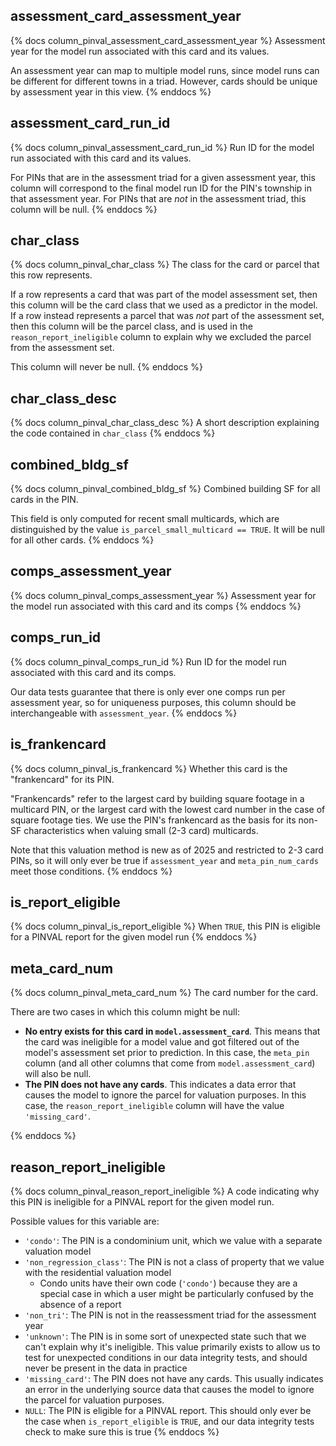 ## assessment_card_assessment_year

{% docs column_pinval_assessment_card_assessment_year %}
Assessment year for the model run associated with this card and its values.

An assessment year can map to multiple model runs, since model runs can be
different for different towns in a triad. However, cards should be unique
by assessment year in this view.
{% enddocs %}

## assessment_card_run_id

{% docs column_pinval_assessment_card_run_id %}
Run ID for the model run associated with this card and its values.

For PINs that are in the assessment triad for a given assessment year,
this column will correspond to the final model run ID for the PIN's township
in that assessment year. For PINs that are _not_ in the assessment triad, this
column will be null.
{% enddocs %}

## char_class

{% docs column_pinval_char_class %}
The class for the card or parcel that this row represents.

If a row represents a card that was part of the model assessment set, then
this column will be the card class that we used as a predictor in the model.
If a row instead represents a parcel that was _not_ part of the assessment set,
then this column will be the parcel class, and is used in the
`reason_report_ineligible` column to explain why we excluded the parcel from
the assessment set.

This column will never be null.
{% enddocs %}

## char_class_desc

{% docs column_pinval_char_class_desc %}
A short description explaining the code contained in `char_class`
{% enddocs %}

## combined_bldg_sf

{% docs column_pinval_combined_bldg_sf %}
Combined building SF for all cards in the PIN.

This field is only computed for recent small multicards, which are
distinguished by the value `is_parcel_small_multicard == TRUE`. It
will be null for all other cards.
{% enddocs %}

## comps_assessment_year

{% docs column_pinval_comps_assessment_year %}
Assessment year for the model run associated with this card and its comps
{% enddocs %}

## comps_run_id

{% docs column_pinval_comps_run_id %}
Run ID for the model run associated with this card and its comps.

Our data tests guarantee that there is only ever one comps run per assessment
year, so for uniqueness purposes, this column should be interchangeable with
`assessment_year`.
{% enddocs %}

## is_frankencard

{% docs column_pinval_is_frankencard %}
Whether this card is the "frankencard" for its PIN.

"Frankencards" refer to the largest card by building square footage in a
multicard PIN, or the largest card with the lowest card number in the case of
square footage ties. We use the PIN's frankencard as the basis for its non-SF
characteristics when valuing small (2-3 card) multicards.

Note that this valuation method is new as of 2025 and restricted to 2-3 card
PINs, so it will only ever be true if `assessment_year` and
`meta_pin_num_cards` meet those conditions.
{% enddocs %}

## is_report_eligible

{% docs column_pinval_is_report_eligible %}
When `TRUE`, this PIN is eligible for a PINVAL report for the given model run
{% enddocs %}

## meta_card_num

{% docs column_pinval_meta_card_num %}
The card number for the card.

There are two cases in which this column might be null:

- **No entry exists for this card in `model.assessment_card`**. This
  means that the card was ineligible for a model value and got filtered out of
  the model's assessment set prior to prediction. In this case, the `meta_pin`
  column (and all other columns that come from `model.assessment_card`) will
  also be null.
- **The PIN does not have any cards**. This indicates a data error that
  causes the model to ignore the parcel for valuation purposes. In this case,
  the `reason_report_ineligible` column will have the value `'missing_card'`.

{% enddocs %}

## reason_report_ineligible

{% docs column_pinval_reason_report_ineligible %}
A code indicating why this PIN is ineligible for a PINVAL report for the given
model run.

Possible values for this variable are:

- `'condo'`: The PIN is a condominium unit, which we value with a separate
  valuation model
- `'non_regression_class'`: The PIN is not a class of property that we value with
  the residential valuation model
    - Condo units have their own code (`'condo'`) because they are a special case
      in which a user might be particularly confused by the absence of a report
- `'non_tri'`: The PIN is not in the reassessment triad for the assessment year
- `'unknown'`: The PIN is in some sort of unexpected state such that we can't
  explain why it's ineligible. This value primarily exists to allow us to test
  for unexpected conditions in our data integrity tests, and should never
  be present in the data in practice
- `'missing_card'`: The PIN does not have any cards. This usually indicates an
  error in the underlying source data that causes the model to ignore
  the parcel for valuation purposes.
- `NULL`: The PIN is eligible for a PINVAL report. This should only ever be
  the case when `is_report_eligible` is `TRUE`, and our data integrity
  tests check to make sure this is true
{% enddocs %}
